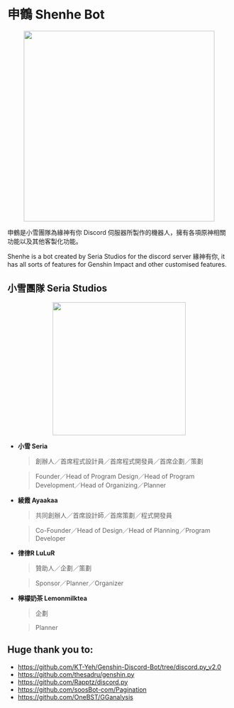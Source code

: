 # 申鶴 Shenhe Bot

<p align="center">
<img src="https://i.imgur.com/bwWfOJH.png" width="430" height="430" />
</p>

申鶴是小雪團隊為緣神有你 Discord 伺服器所製作的機器人，擁有各項原神相關功能以及其他客製化功能。

Shenhe is a bot created by Seria Studios for the discord server 緣神有你, it has all sorts of features for Genshin Impact and other customised features.


## 小雪團隊 Seria Studios

<p align="center">
<img src="https://i.imgur.com/j2RCDKr.png" width="300" height="300" />
</p>

 - **小雪 Seria**

     > 創辦人／首席程式設計員／首席程式開發員／首席企劃／策劃

     > Founder／Head of Program Design／Head of Program Development／Head of Organizing／Planner

 - **綾霞 Ayaakaa**
 
     > 共同創辦人／首席設計師／首席策劃／程式開發員
     
     > Co-Founder／Head of Design／Head of Planning／Program Developer

 - **律律R LuLuR**
 
     > 贊助人／企劃／策劃

     > Sponsor／Planner／Organizer

 - **檸檬奶茶 Lemonmilktea**
     > 企劃

     > Planner



## Huge thank you to:
- https://github.com/KT-Yeh/Genshin-Discord-Bot/tree/discord.py_v2.0
- https://github.com/thesadru/genshin.py
- https://github.com/Rapptz/discord.py
- https://github.com/soosBot-com/Pagination
- https://github.com/OneBST/GGanalysis
